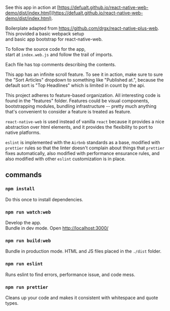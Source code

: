 See this app in action at [https://defualt.github.io/react-native-web-demo/dist/index.html](https://defualt.github.io/react-native-web-demo/dist/index.html).

Boilerplate adapted from https://github.com/drgx/react-native-plus-web.  
This provided a basic webpack setup  
and basic app bootstrap for react-native-web.

To follow the source code for the app,  
start at `index.web.js` and follow the trail of imports.

Each file has top comments describing the contents.

This app has an infinite scroll feature.  To see it in action,
make sure to sure the "Sort Articles" dropdown to
something like "Published at.",
because the default sort is "Top Headlines" which is limited in count
by the api.

This project adheres to feature-based organization.
All interesting code is found in the "features" folder.
Features could be visual components, bootstrapping modules,
bundling infrastructure -- pretty much anything that's convenient
to consider a feature is treated as feature.

`react-native-web` is used instead of vanilla `react`
because it provides a nice abstraction over html elements,
and it provides the flexibility to port to native platforms.

`eslint` is implemented with the `Airbnb` standards as a base,
modified with `prettier` rules so that the linter doesn't
complain about things that `prettier` fixes automatically,
also modified with performance ensurance rules,
and also modified with other `eslint` customization is in place.

## commands

### `npm install`

Do this once to install dependencies.

### `npm run watch:web`

Develop the app.  
Bundle in dev mode.
Open [http://localhost:3000/](http://localhost:3000/)

### `npm run build:web`

Bundle in production mode.
HTML and JS files placed in the `./dist` folder.

### `npm run eslint`

Runs eslint to find errors, performance issue, and code mess.


### `npm run prettier`

Cleans up your code and makes it consistent with
whitespace and quote types.
